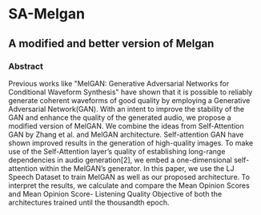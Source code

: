 # SA-Melgan

## A modified and better version of Melgan

### Abstract
Previous works like "MelGAN: Generative Adversarial Networks for Conditional Waveform Synthesis" 
have shown that it is possible to reliably generate coherent
waveforms of good quality by employing a Generative Adversarial Network(GAN). With an intent to
improve the stability of the GAN and enhance the quality of the generated audio, we propose a modified
version of MelGAN. We combine the ideas from Self-Attention GAN by Zhang et al. and MelGAN architecture.
Self-attention GAN have shown improved results in the generation of high-quality images. To make
use of the Self-Attention layer’s quality of establishing long-range dependencies in audio generation[2],
we embed a one-dimensional self-attention within the MelGAN’s generator. In this paper, we use the
LJ Speech Dataset to train MelGAN as well as our proposed architecture. To interpret the results, we
calculate and compare the Mean Opinion Scores and Mean Opinion Score- Listening Quality Objective
of both the architectures trained until the thousandth epoch.
